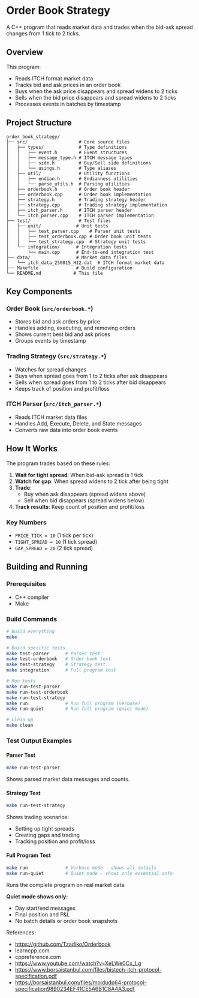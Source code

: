 # Order Book Strategy

A C++ program that reads market data and trades when the bid-ask spread changes from 1 tick to 2 ticks.

## Overview

This program:
- Reads ITCH format market data
- Tracks bid and ask prices in an order book
- Buys when the ask price disappears and spread widens to 2 ticks
- Sells when the bid price disappears and spread widens to 2 ticks
- Processes events in batches by timestamp

## Project Structure

```
order_book_strategy/
├── src/                   # Core source files
│   ├── types/             # Type definitions
│   │   ├── event.h        # Event structures
│   │   ├── message_type.h # ITCH message types
│   │   ├── side.h         # Buy/Sell side definitions
│   │   └── usings.h       # Type aliases
│   ├── util/              # Utility functions
│   │   ├── endian.h       # Endianness utilities
│   │   └── parse_utils.h  # Parsing utilities
│   ├── orderbook.h        # Order book header
│   ├── orderbook.cpp      # Order book implementation
│   ├── strategy.h         # Trading strategy header
│   ├── strategy.cpp       # Trading strategy implementation
│   ├── itch_parser.h      # ITCH parser header
│   └── itch_parser.cpp    # ITCH parser implementation
├── test/                  # Test files
│   ├── unit/             # Unit tests
│   │   ├── test_parser.cpp    # Parser unit tests
│   │   ├── test_orderbook.cpp # Order book unit tests
│   │   └── test_strategy.cpp  # Strategy unit tests
│   └── integration/      # Integration tests
│       └── main.cpp      # End-to-end integration test
├── data/                 # Market data files
│   └── itch_data_250815_HI2.dat  # ITCH format market data
├── Makefile              # Build configuration
└── README.md            # This file
```

## Key Components

### Order Book (`src/orderbook.*`)
- Stores bid and ask orders by price
- Handles adding, executing, and removing orders
- Shows current best bid and ask prices
- Groups events by timestamp

### Trading Strategy (`src/strategy.*`)
- Watches for spread changes
- Buys when spread goes from 1 to 2 ticks after ask disappears
- Sells when spread goes from 1 to 2 ticks after bid disappears
- Keeps track of position and profit/loss

### ITCH Parser (`src/itch_parser.*`)
- Reads ITCH market data files
- Handles Add, Execute, Delete, and State messages
- Converts raw data into order book events

## How It Works

The program trades based on these rules:

1. **Wait for tight spread**: When bid-ask spread is 1 tick
2. **Watch for gap**: When spread widens to 2 tick after being tight
3. **Trade**: 
   - Buy when ask disappears (spread widens above)
   - Sell when bid disappears (spread widens below)
4. **Track results**: Keep count of position and profit/loss

### Key Numbers
- `PRICE_TICK = 10` (1 tick per tick)
- `TIGHT_SPREAD = 10` (1 tick spread)
- `GAP_SPREAD = 20` (2 tick spread)

## Building and Running

### Prerequisites
- C++ compiler
- Make

### Build Commands
```bash
# Build everything
make

# Build specific tests
make test-parser      # Parser test
make test-orderbook   # Order book test  
make test-strategy    # Strategy test
make integration      # Full program test

# Run tests
make run-test-parser
make run-test-orderbook
make run-test-strategy
make run              # Run full program (verbose)
make run-quiet        # Run full program (quiet mode)

# Clean up
make clean
```

### Test Output Examples

#### Parser Test
```bash
make run-test-parser
```
Shows parsed market data messages and counts.

#### Strategy Test
```bash
make run-test-strategy
```
Shows trading scenarios:
- Setting up tight spreads
- Creating gaps and trading
- Tracking position and profit/loss

#### Full Program Test
```bash
make run              # Verbose mode - shows all details
make run-quiet        # Quiet mode - shows only essential info
```
Runs the complete program on real market data.

**Quiet mode shows only:**
- Day start/end messages
- Final position and P&L
- No batch details or order book snapshots

References: 
- https://github.com/Tzadiko/Orderbook
- learncpp.com
- cppreference.com
- https://www.youtube.com/watch?v=XeLWe0Cx_Lg
- https://www.borsaistanbul.com/files/bistech-itch-protocol-specification.pdf
- https://borsaistanbul.com/files/moldudp64-protocol-specification9890234EF41CE5A6B1C8A4A3.pdf
